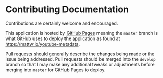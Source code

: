 Contributing Documentation
=

Contributions are certainly welcome and encouraged. 

This application is hosted by [GitHub Pages](https://docs.github.com/en/free-pro-team@latest/github/working-with-github-pages/getting-started-with-github-pages) 
meaning the `master` branch is what GitHub uses to deploy the application as found at https://mattw.io/youtube-metadata. 

Pull requests should generally describe the changes being made or the issue being addressed. 
Pull requests should be merged into the `develop` branch so that I may make any additional tweaks or adjustments before 
merging into `master` for GitHub Pages to deploy.

